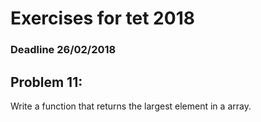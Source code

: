 # Exercises for tet 2018
### Deadline 26/02/2018

## Problem 11: 
Write a function that returns the largest element in a array.
